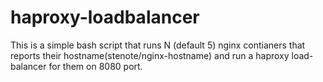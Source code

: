 # haproxy-loadbalancer

This is a simple bash script that runs N (default 5) nginx contianers that reports their hostname(stenote/nginx-hostname) and run a haproxy load-balancer for them on 8080 port.
